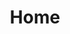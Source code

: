 ---
title: Home

blocks:
  - type: heading
    heading: Keiken Digital Solutions
    subheading: "Building Trust "
    align: center
  - type: values
    values:
      - title: Build
        description: Our success is first and foremost yours, and this is reflected in
          our attitude towards clients, partners and colleagues. Our ability to
          put ourselves in other peoples' shoes is what helps us find a
          compromise between opposing viewpoints.
      - title: Collaborate
        description: We value transparency and open communication. Sharing context early
          lets teams move faster and make better decisions together.
      - title: Improve
        description: We iterate relentlessly, measure outcomes, and refine processes to
          create durable impact for our users and our team.
      - title: Grow
        description: today
  - type: banner
    src: /Impact-of-work.png
    itemWidth: 420
    height: 92
    speedSeconds: 24
    gapPx: 80
    count: 8
  - type: stats
    items:
      - value: 25
        title: Customer challenges solved
        description: …
      - value: 50
        title: Contributors
        description: …
      - value: 12
        title: Happy clients
        description: …
      - value: 2
        title: Continents
        description: …
      - value: 2
        title: Continents
        description: …
      - value: "100"
        title: Entreprises
        description: Satisfaites
  - type: banner
    src: /Impact-of-work.png
    itemWidth: 420
    height: 92
    speedSeconds: 24
    gapPx: 80
    count: 8
  - type: stats
---